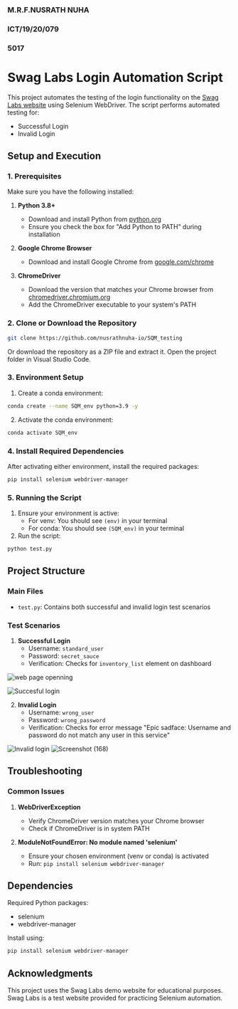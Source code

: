 
### M.R.F.NUSRATH NUHA
### ICT/19/20/079
### 5017

# Swag Labs Login Automation Script

This project automates the testing of the login functionality on the [Swag Labs website](https://www.saucedemo.com/) using Selenium WebDriver. The script performs automated testing for:
- Successful Login
- Invalid Login

## Setup and Execution

### 1. Prerequisites

Make sure you have the following installed:

1. **Python 3.8+**
   - Download and install Python from [python.org](https://www.python.org/)
   - Ensure you check the box for "Add Python to PATH" during installation

2. **Google Chrome Browser**
   - Download and install Google Chrome from [google.com/chrome](https://www.google.com/chrome/)

3. **ChromeDriver**
   - Download the version that matches your Chrome browser from [chromedriver.chromium.org](https://chromedriver.chromium.org/downloads)
   - Add the ChromeDriver executable to your system's PATH

### 2. Clone or Download the Repository

```bash
git clone https://github.com/nusrathnuha-io/SQM_testing

```

Or download the repository as a ZIP file and extract it. Open the project folder in Visual Studio Code.

### 3. Environment Setup



1. Create a conda environment:
```bash
conda create --name SQM_env python=3.9 -y

```

2. Activate the conda environment:
```bash
conda activate SQM_env
```

### 4. Install Required Dependencies

After activating either environment, install the required packages:
```bash
pip install selenium webdriver-manager
```

### 5. Running the Script

1. Ensure your environment is active:
   - For venv: You should see `(env)` in your terminal
   - For conda: You should see `(SQM_env)` in your terminal
2. Run the script:
```bash
python test.py
```

## Project Structure

### Main Files
- `test.py`: Contains both successful and invalid login test scenarios

### Test Scenarios

1. **Successful Login**
   - Username: `standard_user`
   - Password: `secret_sauce`
   - Verification: Checks for `inventory_list` element on dashboard

![web page openning](https://github.com/user-attachments/assets/2aea91f8-67c2-4e6a-b896-a774ba8e870a)


![Succesful login](https://github.com/user-attachments/assets/be7bc5af-7860-41f9-9571-6190d1524dae)






2. **Invalid Login**
   - Username: `wrong_user`
   - Password: `wrong_password`
   - Verification: Checks for error message "Epic sadface: Username and password do not match any user in this service"

![Invalid login](https://github.com/user-attachments/assets/4c82057f-c8cf-449d-ba76-f753a953e3d8)
![Screenshot (168)](https://github.com/user-attachments/assets/6e77c807-0c4e-4c71-8492-b4a65c64ff65)


## Troubleshooting

### Common Issues

1. **WebDriverException**
   - Verify ChromeDriver version matches your Chrome browser
   - Check if ChromeDriver is in system PATH

2. **ModuleNotFoundError: No module named 'selenium'**
   - Ensure your chosen environment (venv or conda) is activated
   - Run: `pip install selenium webdriver-manager`

## Dependencies

Required Python packages:
- selenium
- webdriver-manager

Install using:
```bash
pip install selenium webdriver-manager
```

## Acknowledgments

This project uses the Swag Labs demo website for educational purposes. Swag Labs is a test website provided for practicing Selenium automation.
